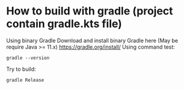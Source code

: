 # How to build with gradle (project contain gradle.kts file)

Using binary Gradle
Download and install binary Gradle here (May be require Java >= 11.x) 
 https://gradle.org/install/
Using command test:

```
gradle --version
````

Try to build:

```
gradle Release

```
